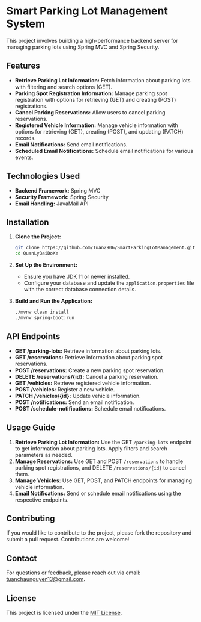 

# Smart Parking Lot Management System

This project involves building a high-performance backend server for managing parking lots using Spring MVC and Spring Security.

## Features

- **Retrieve Parking Lot Information:** Fetch information about parking lots with filtering and search options (GET).
- **Parking Spot Registration Information:** Manage parking spot registration with options for retrieving (GET) and creating (POST) registrations.
- **Cancel Parking Reservations:** Allow users to cancel parking reservations.
- **Registered Vehicle Information:** Manage vehicle information with options for retrieving (GET), creating (POST), and updating (PATCH) records.
- **Email Notifications:** Send email notifications.
- **Scheduled Email Notifications:** Schedule email notifications for various events.

## Technologies Used

- **Backend Framework:** Spring MVC
- **Security Framework:** Spring Security
- **Email Handling:** JavaMail API

## Installation

1. **Clone the Project:**
   ```bash
   git clone https://github.com/Tuan2906/SmartParkingLotManagement.git
   cd QuanLyBaiDoXe
   ```

2. **Set Up the Environment:**
   - Ensure you have JDK 11 or newer installed.
   - Configure your database and update the `application.properties` file with the correct database connection details.

3. **Build and Run the Application:**
   ```bash
   ./mvnw clean install
   ./mvnw spring-boot:run
   ```

## API Endpoints

- **GET /parking-lots:** Retrieve information about parking lots.
- **GET /reservations:** Retrieve information about parking spot reservations.
- **POST /reservations:** Create a new parking spot reservation.
- **DELETE /reservations/{id}:** Cancel a parking reservation.
- **GET /vehicles:** Retrieve registered vehicle information.
- **POST /vehicles:** Register a new vehicle.
- **PATCH /vehicles/{id}:** Update vehicle information.
- **POST /notifications:** Send an email notification.
- **POST /schedule-notifications:** Schedule email notifications.

## Usage Guide

1. **Retrieve Parking Lot Information:** Use the GET `/parking-lots` endpoint to get information about parking lots. Apply filters and search parameters as needed.
2. **Manage Reservations:** Use GET and POST `/reservations` to handle parking spot registrations, and DELETE `/reservations/{id}` to cancel them.
3. **Manage Vehicles:** Use GET, POST, and PATCH endpoints for managing vehicle information.
4. **Email Notifications:** Send or schedule email notifications using the respective endpoints.

## Contributing

If you would like to contribute to the project, please fork the repository and submit a pull request. Contributions are welcome!

## Contact

For questions or feedback, please reach out via email: tuanchaunguyen13@gmail.com.

## License

This project is licensed under the [MIT License](LICENSE).
